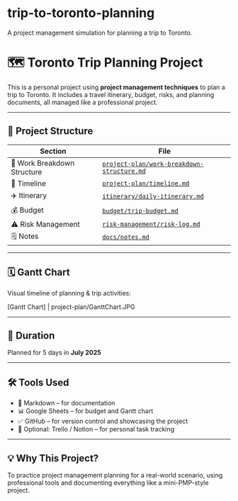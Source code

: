 # trip-to-toronto-planning
A project management simulation for planning a trip to Toronto.
# 🗺️ Toronto Trip Planning Project

This is a personal project using **project management techniques** to plan a trip to Toronto. It includes a travel itinerary, budget, risks, and planning documents, all managed like a professional project.

---

## 📂 Project Structure

| Section | File |
|--------|------|
| 🧱 Work Breakdown Structure | [`project-plan/work-breakdown-structure.md`](project-plan/work-breakdown-structure.md) |
| 📅 Timeline | [`project-plan/timeline.md`](project-plan/timeline.md) |
| ✈️ Itinerary | [`itinerary/daily-itinerary.md`](itinerary/daily-itinerary.md) |
| 💰 Budget | [`budget/trip-budget.md`](budget/trip-budget.md) |
| ⚠️ Risk Management | [`risk-management/risk-log.md`](risk-management/risk-log.md) |
| 🗒️ Notes | [`docs/notes.md`](docs/notes.md) |

---

## 🗓️ Gantt Chart

Visual timeline of planning & trip activities:

[Gantt Chart] | project-plan/GanttChart.JPG

---

## 📅 Duration
Planned for 5 days in **July 2025**

---

## 🛠️ Tools Used
- 📄 Markdown – for documentation
- 📊 Google Sheets – for budget and Gantt chart
- ✅ GitHub – for version control and showcasing the project
- 🧠 Optional: Trello / Notion – for personal task tracking

---

## 💡 Why This Project?
To practice project management planning for a real-world scenario, using professional tools and documenting everything like a mini-PMP-style project.
